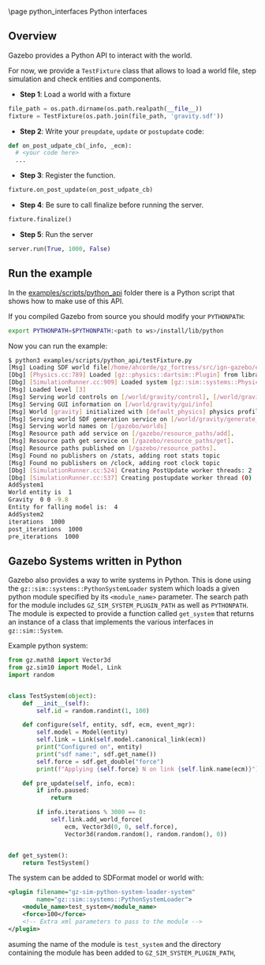 \page python_interfaces Python interfaces

## Overview

Gazebo provides a Python API to interact with the world.

For now, we provide a `TestFixture` class that allows to load a world file,
step simulation and check entities and components.

 - **Step 1**: Load a world with a fixture

```python
file_path = os.path.dirname(os.path.realpath(__file__))
fixture = TestFixture(os.path.join(file_path, 'gravity.sdf'))
```

 - **Step 2**: Write your `preupdate`, `update` or `postupdate` code:

```python
def on_post_udpate_cb(_info, _ecm):
  # <your code here>
  ...
```

 - **Step 3**: Register the function.

```python
fixture.on_post_update(on_post_udpate_cb)
```

  - **Step 4**: Be sure to call finalize before running the server.

```python
fixture.finalize()
```

  - **Step 5**: Run the server

```python
server.run(True, 1000, False)
```

## Run the example

In the
[examples/scripts/python_api](https://github.com/gazebosim/gz-sim/tree/main/examples/scripts/python_api)
folder there is a Python script that shows how to make use of this API.

If you compiled Gazebo from source you should modify your `PYTHONPATH`:

```bash
export PYTHONPATH=$PYTHONPATH:<path to ws>/install/lib/python
```

Now you can run the example:

```bash
$ python3 examples/scripts/python_api/testFixture.py
[Msg] Loading SDF world file[/home/ahcorde/gz_fortress/src/ign-gazebo/examples/scripts/python_api/gravity.sdf].
[Dbg] [Physics.cc:789] Loaded [gz::physics::dartsim::Plugin] from library [/home/ahcorde/gz_fortress/install/lib/gz-physics-5/engine-plugins/libgz-physics-dartsim-plugin.so]
[Dbg] [SimulationRunner.cc:909] Loaded system [gz::sim::systems::Physics] for entity [1]
[Msg] Loaded level [3]
[Msg] Serving world controls on [/world/gravity/control], [/world/gravity/control/state] and [/world/gravity/playback/control]
[Msg] Serving GUI information on [/world/gravity/gui/info]
[Msg] World [gravity] initialized with [default_physics] physics profile.
[Msg] Serving world SDF generation service on [/world/gravity/generate_world_sdf]
[Msg] Serving world names on [/gazebo/worlds]
[Msg] Resource path add service on [/gazebo/resource_paths/add].
[Msg] Resource path get service on [/gazebo/resource_paths/get].
[Msg] Resource paths published on [/gazebo/resource_paths].
[Msg] Found no publishers on /stats, adding root stats topic
[Msg] Found no publishers on /clock, adding root clock topic
[Dbg] [SimulationRunner.cc:524] Creating PostUpdate worker threads: 2
[Dbg] [SimulationRunner.cc:537] Creating postupdate worker thread (0)
AddSystem1
World entity is  1
Gravity  0 0 -9.8
Entity for falling model is:  4
AddSystem2
iterations  1000
post_iterations  1000
pre_iterations  1000
```

## Gazebo Systems written in Python

Gazebo also provides a way to write systems in Python. This is done using the
`gz::sim::systems::PythonSystemLoader` system which loads a given python module
specified by its `<module_name>` parameter. The search path for the module
includes `GZ_SIM_SYSTEM_PLUGIN_PATH` as well as `PYTHONPATH`. The module is
expected to provide a function called `get_system` that returns an instance of
a class that implements the various interfaces in `gz::sim::System`.

Example python system:

<!-- TODO(azeey) Allow including python files in doxygen -->
<!-- \include examples/scripts/python_api/systems/test_system.py -->
```python
from gz.math8 import Vector3d
from gz.sim10 import Model, Link
import random


class TestSystem(object):
    def __init__(self):
        self.id = random.randint(1, 100)

    def configure(self, entity, sdf, ecm, event_mgr):
        self.model = Model(entity)
        self.link = Link(self.model.canonical_link(ecm))
        print("Configured on", entity)
        print("sdf name:", sdf.get_name())
        self.force = sdf.get_double("force")
        print(f"Applying {self.force} N on link {self.link.name(ecm)}")

    def pre_update(self, info, ecm):
        if info.paused:
            return

        if info.iterations % 3000 == 0:
            self.link.add_world_force(
                ecm, Vector3d(0, 0, self.force),
                Vector3d(random.random(), random.random(), 0))


def get_system():
    return TestSystem()
```

The system can be added to SDFormat model or world with:

```xml
<plugin filename="gz-sim-python-system-loader-system"
        name="gz::sim::systems::PythonSystemLoader">
    <module_name>test_system</module_name>
    <force>100</force>
    <!-- Extra xml parameters to pass to the module -->
</plugin>
```

asuming the name of the module is `test_system` and the directory containing
the module has been added to `GZ_SIM_SYSTEM_PLUGIN_PATH`,
